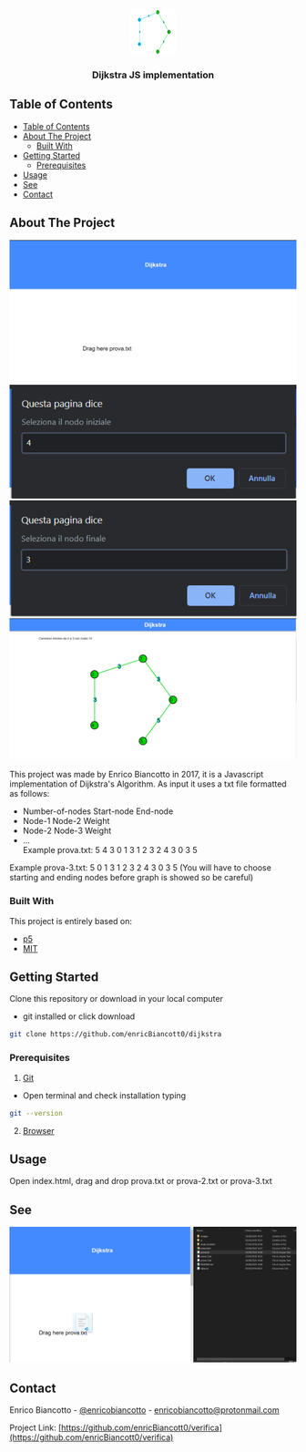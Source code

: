 <!-- PROJECT SHIELDS -->
<!--
*** I'm using markdown "reference style" links for readability.
*** Reference links are enclosed in brackets [ ] instead of parentheses ( ).
*** See the bottom of this document for the declaration of the reference variables
*** for contributors-url, forks-url, etc. This is an optional, concise syntax you may use.
*** https://www.markdownguide.org/basic-syntax/#reference-style-links
-->

<!-- PROJECT LOGO -->
<br />
<p align="center">
  <a href="https://github.com/enricBiancott0/dijkstra">
    <img src=".\images\logo.png" alt="Logo" width="80" height="80">
  </a>

  <h3 align="center">Dijkstra JS implementation</h3>

<!-- TABLE OF CONTENTS -->
## Table of Contents

- [Table of Contents](#table-of-contents)
- [About The Project](#about-the-project)
  - [Built With](#built-with)
- [Getting Started](#getting-started)
  - [Prerequisites](#prerequisites)
- [Usage](#usage)
- [See](#see)
- [Contact](#contact)

<!-- ABOUT THE PROJECT -->
## About The Project
[![Home Page Screen Shot][home-screen]](https://github.com/enricBiancott0/dijkstra)
[![Select start node][start-node]](https://github.com/enricBiancott0/verifica)
[![Select end node][end-node]](https://github.com/enricBiancott0/dijkstra)
[![Dijkstra prova.txt][dijkstra-prova]](https://github.com/enricBiancott0/dijkstra)

This project was made by Enrico Biancotto in 2017, it is a Javascript implementation of Dijkstra's Algorithm.
As input it uses a txt file formatted as follows:
* Number-of-nodes Start-node End-node
* Node-1 Node-2 Weight
* Node-2 Node-3 Weight
* ...  
Example prova.txt:
5 4 3
0 1 3
1 2 3
2 4 3
0 3 5

Example prova-3.txt:
5
0 1 3
1 2 3
2 4 3
0 3 5
(You will have to choose starting and ending nodes before graph is showed so be careful)

### Built With

This project is entirely based on: 
* [p5](https://p5js.org/)
* [MIT](https://www.youtube.com/watch?v=2E7MmKv0Y24)


<!-- GETTING STARTED -->
## Getting Started

Clone this repository or download in your local computer
* git installed or click download
```sh
git clone https://github.com/enricBiancott0/dijkstra
```

### Prerequisites

1. [Git](https://git-scm.com/book/en/v2/Getting-Started-Installing-Git)
* Open terminal and check installation typing
```sh
git --version
```
2. [Browser](https://www.techradar.com/best/browser)

<!-- USAGE EXAMPLES -->
## Usage

Open index.html, drag and drop prova.txt or prova-2.txt or prova-3.txt
## See
[![Dijkstra prova.txt][drag-drop]](https://github.com/enricBiancott0/dijkstra)


<!-- CONTACT -->
## Contact

Enrico Biancotto - [@enricobiancotto](https://instagram.com/enricobiancotto) - enricobiancotto@protonmail.com

Project Link: [https://github.com/enricBiancott0/verifica](https://github.com/enricBiancott0/verifica)

<!-- MARKDOWN LINKS & IMAGES -->
[start-node]: images/startNode.png
[end-node]: images/endNode.png
[dijkstra-prova]: images/dijkstraProva.png
[dijkstra-complicated]: images/dijkstraComplicated.png
[drag-drop]: images/drag.png
[home-screen]: images/home.png